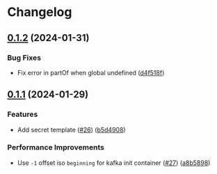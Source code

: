 # Changelog

## [0.1.2](https://github.com/accelleran/helm-charts-ng/compare/common-0.1.1...common-0.1.2) (2024-01-31)


### Bug Fixes

* Fix error in partOf when global undefined ([d4f518f](https://github.com/accelleran/helm-charts-ng/commit/d4f518f3cd549b72acb4f1a9db6467194e435225))

## [0.1.1](https://github.com/accelleran/helm-charts-ng/compare/common-0.1.0...common-0.1.1) (2024-01-29)


### Features

* Add secret template ([#26](https://github.com/accelleran/helm-charts-ng/issues/26)) ([b5d4908](https://github.com/accelleran/helm-charts-ng/commit/b5d490862362eb9b94dbd89b30d89131b5dd12d8))


### Performance Improvements

* Use `-1` offset iso `beginning` for kafka init container ([#27](https://github.com/accelleran/helm-charts-ng/issues/27)) ([a8b5898](https://github.com/accelleran/helm-charts-ng/commit/a8b58987a45c5d2687110da25e6773bd4ba4dc84))
